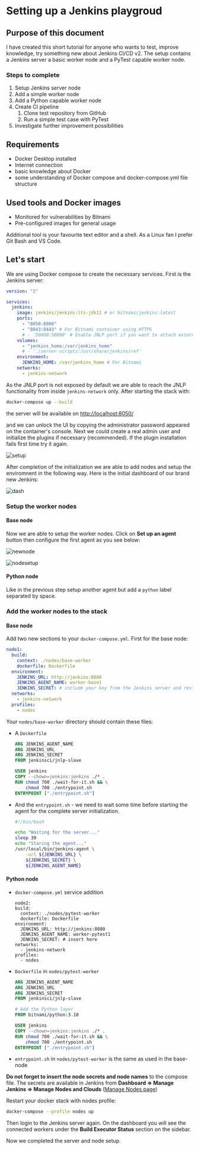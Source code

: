 # Setting up a Jenkins playgroud

## Purpose of this document

I have created this short tutorial for anyone who wants to test, improve knowledge, try something new about Jenkins CI/CD v2. The setup contains a Jenkins server a basic worker node and a PyTest capable worker node.

### Steps to complete

1. Setup Jenkins server node
2. Add a simple worker node
3. Add a Python capable worker node
4. Create CI pipeline
   1. Clone test repository from GitHub
   2. Run a simple test case with PyTest
5. Investigate further improvement possibilities

## Requirements

- Docker Desktop installed
- Internet connection
- basic knowledge about Docker
- some understanding of Docker compose and docker-compose.yml file structure

## Used tools and Docker images

- Monitored for vulnerabilities by Bitnami
- Pre-configured images for general usage

Additional tool is your favourite text editor and a shell. As a Linux fan I prefer Git Bash and VS Code.

## Let's start

We are using Docker compose to create the necessary services. First is the Jenkins server:

```yaml
version: "2"

services:
  jenkins:
    image: jenkins/jenkins:lts-jdk11 # or bitnami/jenkins:latest
    ports:
      - "8050:8080"
      - "8043:8443" # For Bitnami container using HTTPS
      # - '50000:50000' # Enable JNLP port if you want to attach external workers using host networking
    volumes:
      - "jenkins_home:/var/jenkins_home"
      # - './server-scripts:/usr/share/jenkins/ref'
    environment:
      JENKINS_HOME: /var/jenkins_home # For Bitnami
    networks:
      - jenkins-network
```

As the JNLP port is not exposed by default we are able to reach the JNLP functionality from inside `jenkins-network` only. After starting the stack with:

```bash
docker-compose up --build
```

the server will be available on [http://localhost:8050/](https://localhost:8050/)

and we can unlock the UI by copying the administrator password appeared on the container's console. Next we could create a real admin user and initialize the plugins if necessary (recommended). If the plugin installation fails first time try it again.

![setup](doc/images/001_plugins.png)

After completion of the initialization we are able to add nodes and setup the enviromnent in the following way. Here is the initial dashboard of our brand new Jenkins:

![dash](doc/images/002_dashboard.png)

### Setup the worker nodes

#### Base node

Now we are able to setup the worker nodes. Click on **Set up an agent** button then configure the first agent as you see below:

![newnode](doc/images/003_nodecreate.png)

![nodesetup](doc/images/004_workernode.png)

#### Python node

Like in the previous step setup another agent but add a `python` label separated by space.

### Add the worker nodes to the stack

#### Base node

Add two new sections to your `docker-compose.yml`. First for the base node:

```yaml
node1:
  build:
    context: ./nodes/base-worker
    dockerfile: Dockerfile
  environment:
    JENKINS_URL: http://jenkins:8080
    JENKINS_AGENT_NAME: worker-base1
    JENKINS_SECRET: # include your key from the Jenkins server and restart the stack - the worker should be connected to Jenkins server
  networks:
    - jenkins-network
  profiles:
    - nodes
```

Your `nodes/base-worker` directory should contain these files:

- A `Dockerfile`

  ```Dockerfile
  ARG JENKINS_AGENT_NAME
  ARG JENKINS_URL
  ARG JENKINS_SECRET
  FROM jenkinsci/jnlp-slave

  USER jenkins
  COPY --chown=jenkins:jenkins ./* .
  RUN chmod 700 ./wait-for-it.sh && \
      chmod 700 ./entrypoint.sh
  ENTRYPOINT ["./entrypoint.sh"]
  ```

- And the `entrypoint.sh` - we need to wait some time before starting the agent for the complete server initialization.

  ```bash
  #!/bin/bash

  echo "Waiting for the server..."
  sleep 30
  echo "Staring the agent..."
  /usr/local/bin/jenkins-agent \
      -url ${JENKINS_URL} \
      ${JENKINS_SECRET} \
      ${JENKINS_AGENT_NAME}
  ```

#### Python node

- `docker-compose.yml` service addition
  ```
  node2:
  build:
    context: ./nodes/pytest-worker
    dockerfile: Dockerfile
  environment:
    JENKINS_URL: http://jenkins:8080
    JENKINS_AGENT_NAME: worker-pytest1
    JENKINS_SECRET: # insert here
  networks:
    - jenkins-network
  profiles:
    - nodes
  ```
- `Dockerfile` in `nodes/pytest-worker`

  ```Dockerfile
  ARG JENKINS_AGENT_NAME
  ARG JENKINS_URL
  ARG JENKINS_SECRET
  FROM jenkinsci/jnlp-slave

  # Add the Python layer
  FROM bitnami/python:3.10

  USER jenkins
  COPY --chown=jenkins:jenkins ./* .
  RUN chmod 700 ./wait-for-it.sh && \
      chmod 700 ./entrypoint.sh
  ENTRYPOINT ["./entrypoint.sh"]
  ```

- `entrypoint.sh` in `nodes/pytest-worker` is the same as used in the base-node

**Do not forget to insert the node secrets and node names** to the compose file. The secrets are available in Jenkins from **Dashboard => Manage Jenkins => Manage Nodes and Clouds** ([Manage Nodes page](http://localhost:8050/computer))

Restart your docker stack with nodes profile:

```bash
docker-compose --profile nodes up
```

Then login to the Jenkins server again. On the dashboard you will see the connected workers under the **Build Executor Status** section on the sidebar.

Now we completed the server and node setup.
